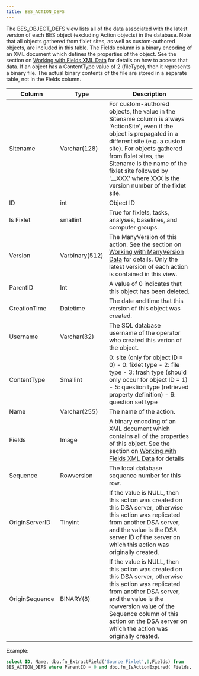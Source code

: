 ```yaml
---
title: BES_ACTION_DEFS
---
```


The BES_OBJECT_DEFS view lists all of the data associated with the latest version of each BES object 
(excluding Action objects) in the database. Note that all objects gathered from fixlet sites, as well as 
custom-authored objects, are included in this table. The Fields column is a binary encoding of an XML 
document which defines the properties of the object. See the section on [Working with Fields XML Data](./working_with_xml.html) for details on how to access that data. 
If an object has a ContentType value of 2 (fileType), then it represents a binary file. 
The actual binary contents of the file are stored in a separate table, not in the Fields column.  


| Column        | Type           |  Description  |
| ------------- | ------------- | ----- |
| Sitename  | Varchar(128) | For custom-authored objects, the value in the Sitename column is always 'ActionSite', even if the object is propagated in a different site (e.g. a custom site). For objects gathered from fixlet sites, the Sitename is the name of the fixlet site followed by '__XXX' where XXX is the version number of the fixlet site. |
| ID      | int | Object ID |
| Is Fixlet | smallint | True for fixlets, tasks, analyses, baselines, and computer groups. |
| Version     | Varbinary(512)  | The ManyVersion of this action.  See the section on [Working with ManyVersion Data](./working_with_manyversions.html) for details. Only the latest version of each action is contained in this view. |
| ParentID | Int | A value of 0 indicates that this object has been deleted. |
| CreationTime | Datetime |  The date and time that this version of this object was created. |
| Username  | Varchar(32)  | The SQL database username of the operator who created this verion of the object. |
| ContentType | Smallint  | 0: site (only for object ID = 0) - 0: fixlet type - 2: file type - 3: trash type (should only occur for object ID = 1) - 5: question type (retrieved property definition) - 6: question set type 
| Name | Varchar(255)  | The name of the action. |
| Fields | Image | A binary encoding of an XML document which contains all of the properties of this object.  See the section on [Working with Fields XML Data](./working_with_xml.html) for details | 
| Sequence | Rowversion  | The local database sequence number for this row. |
| OriginServerID  | Tinyint | If the value is NULL, then this action was created on this DSA server, otherwise this action was replicated from another DSA server, and the value is the DSA server ID of the server on which this action was originally created. |
| OriginSequence | BINARY(8) | If the value is NULL, then this action was created on this DSA server, otherwise this action was replicated from another DSA server, and the value is the rowversion value of the Sequence column of this action on the DSA server on which the action was originally created. |

Example:
```sql
select ID, Name, dbo.fn_ExtractField('Source Fixlet',0,Fields) from 
BES_ACTION_DEFS where ParentID = 0 and dbo.fn_IsActionExpired( Fields, GetUTCDate() ) = 0
```

